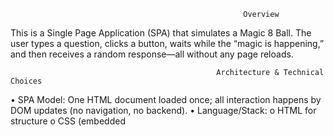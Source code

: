                                                         Overview
This is a Single Page Application (SPA) that simulates a Magic 8 Ball. The user types a question, clicks a button, waits while the “magic is happening,” and then receives a random response—all without any page reloads. 

                                                  Architecture & Technical Choices
•	SPA Model: One HTML document loaded once; all interaction happens by DOM updates (no navigation, no backend).
•	Language/Stack:
o	HTML for structure
o	CSS (embedded <style>) for simple visual design
o	JavaScript (vanilla ES6) for interactivity
•	Event Handling: A click on the Ask button triggers the logic (inline onclick="shakeBall()" in this version).

                                                      State & Logic:
o	Answers stored in a small array
o	Random selection via Math.random() + Math.floor()
o	5-second delay implemented with setTimeout(5000) to simulate “shaking” and build anticipation
o	A lightweight animated status (“The magic is happening…”) using setInterval to pulse dots
o	Button disabled during the delay to prevent overlapping requests

	                                                 Styling Decisions (CSS):
o	Minimalist, centered layout; soft background #f0f8ff
o	Readable defaults (Arial) and clear visual hierarchy
o	min-height on status/answer regions to avoid layout “jump”
o	Disabled button style (opacity: 0.6; cursor: not-allowed) for clear feedback

•	Accessibility Considerations: Clear text, large controls, and predictable focus/interaction. (Future improvement: add aria-live="polite" to status/answer containers.)
Features
•	Type any question
•	“Shaking/magic” status with animated dots
•	Randomized answer from a predefined set
•	Debounced interaction (button disabled during wait)
•	Works fully offline (static assets only)

                                                        How to Use
1.	Open the live site: https://tommylenot.github.io/CS-39AF-Lenot
2.	Enter a question.
3.	Click Ask the Magic 8 Ball.
4.	Wait ~5 seconds while the magic happens; your answer will appear.

